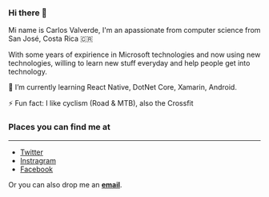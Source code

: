 ### Hi there 👋

Mi name is Carlos Valverde, I'm an apassionate from computer science from San José, Costa Rica 🇨🇷

With some years of expirience in Microsoft technologies and now using new technologies, willing to learn new stuff everyday and help people get into technology.

🌱 I’m currently learning React Native, DotNet Core, Xamarin, Android.

⚡  Fun fact: I like cyclism (Road & MTB), also the Crossfit



<!--
**cvalverdecr/cvalverdecr** is a ✨ _special_ ✨ repository because its `README.md` (this file) appears on your GitHub profile.

Here are some ideas to get you started:

- 🔭 I’m currently working on ...
- 🌱 I’m currently learning ...
- 👯 I’m looking to collaborate on ...
- 🤔 I’m looking for help with ...
- 💬 Ask me about ...
- 📫 How to reach me: ...
- 😄 Pronouns: ...
- ⚡ Fun fact: ...
-->


### **Places you can find me at**

***


  *  [Twitter](https://twitter.com/cvalverdecr)
  *  [Instragram](https://www.instagram.com/cvalverdecr/)
  *  [Facebook](https://www.facebook.com/carlos.valverdecarvajal)
   
Or you can also drop me an **[email](mailto:cvalverdecr@icloud.com)**.


